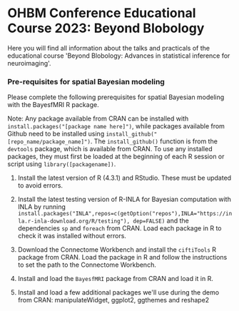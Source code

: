 # OHBM Conference Educational Course 2023: Beyond Blobology

Here you will find all information about the talks and practicals of the educational course 'Beyond Blobology: Advances in statistical inference for neuroimaging'.



### Pre-requisites for spatial Bayesian modeling

Please complete the following prerequisites for spatial Bayesian modeling with the BayesfMRI R package.  

Note: Any package available from CRAN can be installed with `install.packages("[package name here]")`, while packages available from Github need to be installed using `install_github("[repo_name/package_name]")`. The `install_github()` function is from the `devtools` package, which is available from CRAN.  To use any installed packages, they must first be loaded at the beginning of each R session or script using `library([packagename])`.

1. Install the latest version of R (4.3.1) and RStudio.  These must be updated to avoid errors.

2. Install the latest testing version of R-INLA for Bayesian computation with INLA by running `install.packages("INLA",repos=c(getOption("repos"),INLA="https://inla.r-inla-download.org/R/testing"), dep=FALSE)` and the dependencies `sp` and `foreach` from CRAN.  Load each package in R to check it was installed without errors.

3. Download the Connectome Workbench and install the `ciftiTools` R package from CRAN.  Load the package in R and follow the instructions to set the path to the Connectome Workbench.

4. Install and load the `BayesfMRI` package from CRAN and load it in R.

5. Install and load a few additional packages we'll use during the demo from CRAN: manipulateWidget, ggplot2, ggthemes and reshape2


